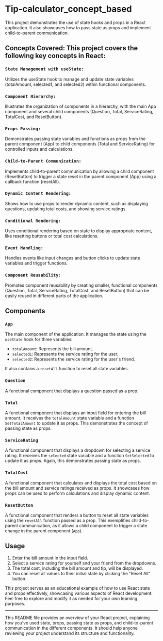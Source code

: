 # Tip-calculator_concept_based

This project demonstrates the use of state hooks and props in a React application. It also showcases how to pass state as props and implement child-to-parent communication.

## Concepts Covered: This project covers the following key concepts in React:

### `State Management with useState:`
Utilizes the useState hook to manage and update state variables (totalAmount, selected1, and selected2) within functional components.

### `Component Hierarchy:`
Illustrates the organization of components in a hierarchy, with the main App component and several child components (Question, Total, ServiceRating, TotalCost, and ResetButton).


### `Props Passing:`
Demonstrates passing state variables and functions as props from the parent component (App) to child components (Total and ServiceRating) for controlled inputs and calculations.

### `Child-to-Parent Communication:`
Implements child-to-parent communication by allowing a child component (ResetButton) to trigger a state reset in the parent component (App) using a callback function (resetAll).


### `Dynamic Content Rendering:`

Shows how to use props to render dynamic content, such as displaying questions, updating total costs, and showing service ratings.

### `Conditional Rendering:`

Uses conditional rendering based on state to display appropriate content, like resetting buttons or total cost calculations.

### `Event Handling:`

Handles events like input changes and button clicks to update state variables and trigger functions.

### `Component Reusability:`

Promotes component reusability by creating smaller, functional components (Question, Total, ServiceRating, TotalCost, and ResetButton) that can be easily reused in different parts of the application.

## Components

### `App`

The main component of the application. It manages the state using the `useState` hook for three variables:
- `totalAmount`: Represents the bill amount.
- `selected1`: Represents the service rating for the user.
- `selected2`: Represents the service rating for the user's friend.

It also contains a `resetAll` function to reset all state variables.

### `Question`

A functional component that displays a question passed as a prop.

### `Total`

A functional component that displays an input field for entering the bill amount. It receives the `totalAmount` state variable and a function `SetTotalAmount` to update it as props. This demonstrates the concept of passing state as props.

### `ServiceRating`

A functional component that displays a dropdown for selecting a service rating. It receives the `selected` state variable and a function `SetSelected` to update it as props. Again, this demonstrates passing state as props.

### `TotalCost`

A functional component that calculates and displays the total cost based on the bill amount and service ratings received as props. It showcases how props can be used to perform calculations and display dynamic content.

### `ResetButton`

A functional component that renders a button to reset all state variables using the `resetAll` function passed as a prop. This exemplifies child-to-parent communication, as it allows a child component to trigger a state change in the parent component (`App`).


## Usage

1. Enter the bill amount in the input field.
2. Select a service rating for yourself and your friend from the dropdowns.
3. The total cost, including the bill amount and tip, will be displayed.
4. You can reset all values to their initial state by clicking the "Reset All" button.

This project serves as an educational example of how to use React state and props effectively, showcasing various aspects of React development. Feel free to explore and modify it as needed for your own learning purposes.

---

This README file provides an overview of your React project, explaining how you've used state, props, passing state as props, and child-to-parent communication in the different components. It should help anyone reviewing your project understand its structure and functionality.
